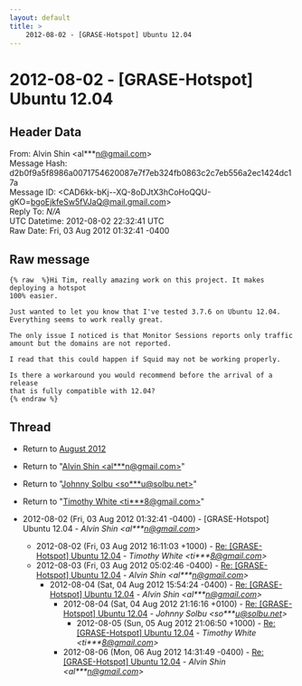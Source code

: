 ```yaml
---
layout: default
title: >
    2012-08-02 - [GRASE-Hotspot] Ubuntu 12.04
---
```


# 2012-08-02 - [GRASE-Hotspot] Ubuntu 12.04

## Header Data

From: Alvin Shin \<al***n@gmail.com\><br>
Message Hash: d2b0f9a5f8986a0071754620087e7f7eb324fb0863c2c7eb556a2ec1424dc17a<br>
Message ID: \<CAD6kk-bKj--XQ-8oDJtX3hCoHoQQU-gKO=bgoEjkfeSw5fVJaQ@mail.gmail.com\><br>
Reply To: _N/A_<br>
UTC Datetime: 2012-08-02 22:32:41 UTC<br>
Raw Date: Fri, 03 Aug 2012 01:32:41 -0400<br>

## Raw message

```
{% raw  %}Hi Tim, really amazing work on this project. It makes deploying a hotspot
100% easier.

Just wanted to let you know that I've tested 3.7.6 on Ubuntu 12.04.
Everything seems to work really great.

The only issue I noticed is that Monitor Sessions reports only traffic
amount but the domains are not reported.

I read that this could happen if Squid may not be working properly.

Is there a workaround you would recommend before the arrival of a release
that is fully compatible with 12.04?
{% endraw %}
```

## Thread

+ Return to [August 2012](/archive/2012/08)

+ Return to "[Alvin Shin <al***n<span>@</span>gmail.com>](/authors/al___n_at_gmail_com)"
+ Return to "[Johnny Solbu <so***u<span>@</span>solbu.net>](/authors/so___u_at_solbu_net)"
+ Return to "[Timothy White <ti***8<span>@</span>gmail.com>](/authors/ti___8_at_gmail_com)"

+ 2012-08-02 (Fri, 03 Aug 2012 01:32:41 -0400) - [GRASE-Hotspot] Ubuntu 12.04 - _Alvin Shin \<al***n@gmail.com\>_
  + 2012-08-02 (Fri, 03 Aug 2012 16:11:03 +1000) - [Re: [GRASE-Hotspot] Ubuntu 12.04](/archive/2012/08/79af430cd662c2678a7dcb58957b3b55ada4d72c68b5088d603047439f11bca8) - _Timothy White \<ti***8@gmail.com\>_
  + 2012-08-03 (Fri, 03 Aug 2012 05:02:46 -0400) - [Re: [GRASE-Hotspot] Ubuntu 12.04](/archive/2012/08/1bee186d1599393dad33d2543bfa4e208b5dd1b2ffb4d892c6577a4f88135f3a) - _Alvin Shin \<al***n@gmail.com\>_
    + 2012-08-04 (Sat, 04 Aug 2012 15:54:24 -0400) - [Re: [GRASE-Hotspot] Ubuntu 12.04](/archive/2012/08/6b3a23bb519133c93739e93283ac29a1a3cfe9247511146a7f2b04712b2f1f35) - _Alvin Shin \<al***n@gmail.com\>_
      + 2012-08-04 (Sat, 04 Aug 2012 21:16:16 +0100) - [Re: [GRASE-Hotspot] Ubuntu 12.04](/archive/2012/08/29c36e2efceca753e96e3cf4b11e283eef587d8169860e3fda4bce39d0f2a531) - _Johnny Solbu \<so***u@solbu.net\>_
        + 2012-08-05 (Sun, 05 Aug 2012 21:06:50 +1000) - [Re: [GRASE-Hotspot] Ubuntu 12.04](/archive/2012/08/baaca8ff4bf485b9954c9e345d640768e717076b693dd5641a0b1ba7517eab0a) - _Timothy White \<ti***8@gmail.com\>_
      + 2012-08-06 (Mon, 06 Aug 2012 14:31:49 -0400) - [Re: [GRASE-Hotspot] Ubuntu 12.04](/archive/2012/08/40e4c8ea495d25f5b52f96aac7df5f7ce6f3931576afc2a0b72ae770f561c644) - _Alvin Shin \<al***n@gmail.com\>_

